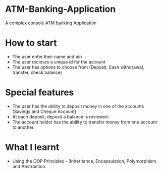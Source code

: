 # ATM-Banking-Application
A complex console ATM banking Application

# How to start
- The user enter their name and pin
- The user recieves a unique id for the account
- The user has options to choose from (Deposit, Cash withdrawal, transfer, check balance)

# Special features
- The user has the ability to deposit money in one of the accounts (Savings and Cheque Account)
- At each deposit, deposit a balance is reviewed.
- The account holder has the ability to transfer money from one account to another.

# What I learnt
- Using the OOP Principles - (Inheritance, Encapsulation, Polymorphism and Abstraction.
